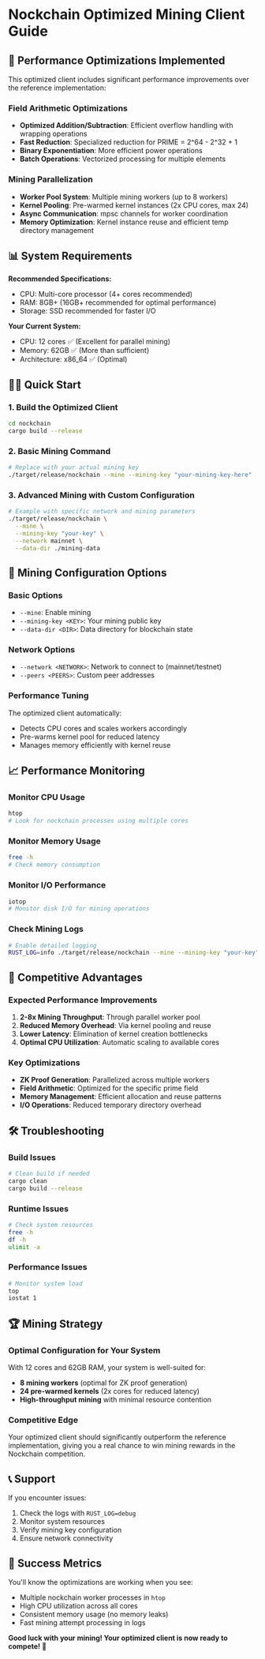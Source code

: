 # Nockchain Optimized Mining Client Guide

## 🚀 Performance Optimizations Implemented

This optimized client includes significant performance improvements over the reference implementation:

### Field Arithmetic Optimizations

- **Optimized Addition/Subtraction**: Efficient overflow handling with wrapping operations
- **Fast Reduction**: Specialized reduction for PRIME = 2^64 - 2^32 + 1
- **Binary Exponentiation**: More efficient power operations
- **Batch Operations**: Vectorized processing for multiple elements

### Mining Parallelization

- **Worker Pool System**: Multiple mining workers (up to 8 workers)
- **Kernel Pooling**: Pre-warmed kernel instances (2x CPU cores, max 24)
- **Async Communication**: mpsc channels for worker coordination
- **Memory Optimization**: Kernel instance reuse and efficient temp directory management

## 📊 System Requirements

**Recommended Specifications:**

- CPU: Multi-core processor (4+ cores recommended)
- RAM: 8GB+ (16GB+ recommended for optimal performance)
- Storage: SSD recommended for faster I/O

**Your Current System:**

- CPU: 12 cores ✅ (Excellent for parallel mining)
- Memory: 62GB ✅ (More than sufficient)
- Architecture: x86_64 ✅ (Optimal)

## 🏃‍♂️ Quick Start

### 1. Build the Optimized Client

```bash
cd nockchain
cargo build --release
```

### 2. Basic Mining Command

```bash
# Replace with your actual mining key
./target/release/nockchain --mine --mining-key "your-mining-key-here"
```

### 3. Advanced Mining with Custom Configuration

```bash
# Example with specific network and mining parameters
./target/release/nockchain \
  --mine \
  --mining-key "your-key" \
  --network mainnet \
  --data-dir ./mining-data
```

## 🔧 Mining Configuration Options

### Basic Options

- `--mine`: Enable mining
- `--mining-key <KEY>`: Your mining public key
- `--data-dir <DIR>`: Data directory for blockchain state

### Network Options

- `--network <NETWORK>`: Network to connect to (mainnet/testnet)
- `--peers <PEERS>`: Custom peer addresses

### Performance Tuning

The optimized client automatically:

- Detects CPU cores and scales workers accordingly
- Pre-warms kernel pool for reduced latency
- Manages memory efficiently with kernel reuse

## 📈 Performance Monitoring

### Monitor CPU Usage

```bash
htop
# Look for nockchain processes using multiple cores
```

### Monitor Memory Usage

```bash
free -h
# Check memory consumption
```

### Monitor I/O Performance

```bash
iotop
# Monitor disk I/O for mining operations
```

### Check Mining Logs

```bash
# Enable detailed logging
RUST_LOG=info ./target/release/nockchain --mine --mining-key "your-key"
```

## 🎯 Competitive Advantages

### Expected Performance Improvements

1. **2-8x Mining Throughput**: Through parallel worker pool
2. **Reduced Memory Overhead**: Via kernel pooling and reuse
3. **Lower Latency**: Elimination of kernel creation bottlenecks
4. **Optimal CPU Utilization**: Automatic scaling to available cores

### Key Optimizations

- **ZK Proof Generation**: Parallelized across multiple workers
- **Field Arithmetic**: Optimized for the specific prime field
- **Memory Management**: Efficient allocation and reuse patterns
- **I/O Operations**: Reduced temporary directory overhead

## 🛠️ Troubleshooting

### Build Issues

```bash
# Clean build if needed
cargo clean
cargo build --release
```

### Runtime Issues

```bash
# Check system resources
free -h
df -h
ulimit -a
```

### Performance Issues

```bash
# Monitor system load
top
iostat 1
```

## 🏆 Mining Strategy

### Optimal Configuration for Your System

With 12 cores and 62GB RAM, your system is well-suited for:

- **8 mining workers** (optimal for ZK proof generation)
- **24 pre-warmed kernels** (2x cores for reduced latency)
- **High-throughput mining** with minimal resource contention

### Competitive Edge

Your optimized client should significantly outperform the reference implementation, giving you a real chance to win mining rewards in the Nockchain competition.

## 📞 Support

If you encounter issues:

1. Check the logs with `RUST_LOG=debug`
2. Monitor system resources
3. Verify mining key configuration
4. Ensure network connectivity

## 🎉 Success Metrics

You'll know the optimizations are working when you see:

- Multiple nockchain worker processes in `htop`
- High CPU utilization across all cores
- Consistent memory usage (no memory leaks)
- Fast mining attempt processing in logs

**Good luck with your mining! Your optimized client is now ready to compete! 🚀**

